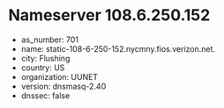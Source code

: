# Nameserver 108.6.250.152

* as_number: 701
* name: static-108-6-250-152.nycmny.fios.verizon.net.
* city: Flushing
* country: US
* organization: UUNET
* version: dnsmasq-2.40
* dnssec: false
